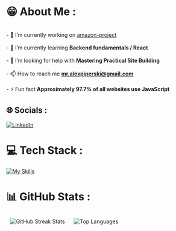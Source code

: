 # 😁 About Me :
<br>- 🔭 I’m currently working on [amazon-project](https://github.com/Piperski13/amazon-project)<br><br>- 🌱 I’m currently learning **Backend fundamentals / React**<br><br>- 🤝 I’m looking for help with **Mastering Practical Site Building**<br><br>- 📫 How to reach me **mr.alexpiperski@gmail.com**<br><br>- ⚡ Fun fact **Approximately 97.7% of all websites use JavaScript**


## 🌐 Socials :
[![LinkedIn](https://img.shields.io/badge/LinkedIn-%230077B5.svg?logo=linkedin&logoColor=white)](https://linkedin.com/in/aleksapiperski) 

# 💻 Tech Stack :
[![My Skills](https://skillicons.dev/icons?i=html,css,js,nodejs,express,mongodb,jest,postman,git,vscode)](https://skillicons.dev)


# 📊 GitHub Stats :
<p align="left">
  <img src="https://github-readme-streak-stats.herokuapp.com/?user=Piperski13&theme=codeSTACKr&hide_border=false" alt="GitHub Streak Stats" style="padding: 10px;"/>
  <img src="https://github-readme-stats.vercel.app/api/top-langs/?username=Piperski13&theme=codeSTACKr&hide_border=false&include_all_commits=true&count_private=true&layout=compact" alt="Top Languages"   style="padding-left: 10px;"/>
</p>
